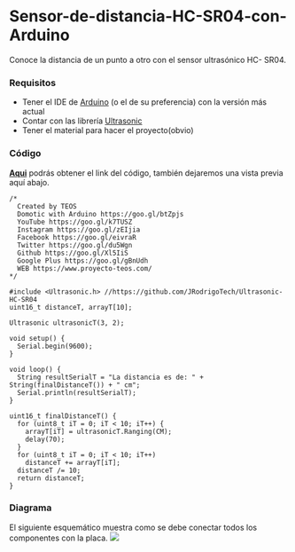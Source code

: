 # Sensor-de-distancia-HC-SR04-con-Arduino
Conoce la distancia de un punto a otro con el sensor ultrasónico HC- SR04.

### Requisitos
- Tener el IDE de [Arduino](https://www.arduino.cc/en/Main/Software) (o el de su preferencia) con la versión más actual
- Contar con las librería [Ultrasonic](https://github.com/JRodrigoTech/Ultrasonic-HC-SR04)
- Tener el material para hacer el proyecto(obvio)

### Código
**[Aqui](https://github.com/proyectoTEOS/Sensor-de-distancia-HC-SR04-con-Arduino/blob/master/Sensor-de-distancia-HC-SR04-con-Arduino.ino)** podrás obtener el link del código, también dejaremos
una vista previa aquí abajo.

```
/*
  Created by TEOS
  Domotic with Arduino https://goo.gl/btZpjs
  YouTube https://goo.gl/k7TUSZ
  Instagram https://goo.gl/zEIjia
  Facebook https://goo.gl/eivraR
  Twitter https://goo.gl/du5Wgn
  Github https://goo.gl/Xl5IiS
  Google Plus https://goo.gl/gBnUdh
  WEB https://www.proyecto-teos.com/
*/

#include <Ultrasonic.h> //https://github.com/JRodrigoTech/Ultrasonic-HC-SR04
uint16_t distanceT, arrayT[10];

Ultrasonic ultrasonicT(3, 2);

void setup() {
  Serial.begin(9600);
}

void loop() {
  String resultSerialT = "La distancia es de: " + String(finalDistanceT()) + " cm";
  Serial.println(resultSerialT);
}

uint16_t finalDistanceT() {
  for (uint8_t iT = 0; iT < 10; iT++) {
    arrayT[iT] = ultrasonicT.Ranging(CM);
    delay(70);
  }
  for (uint8_t iT = 0; iT < 10; iT++)
    distanceT += arrayT[iT];
  distanceT /= 10;
  return distanceT;
}
```

### Diagrama
El siguiente esquemático muestra como se debe conectar todos los componentes con la placa.
![](https://github.com/proyectoTEOS/Sensor-de-distancia-HC-SR04-con-Arduino/blob/master/sensor-de-distancia-HC-SR04-con-arduino-5.jpg)
